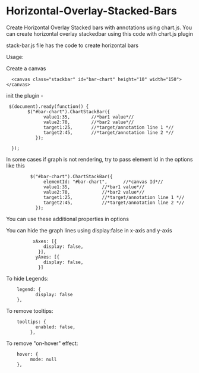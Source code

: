 # Horizontal-Overlay-Stacked-Bars
Create Horizontal Overlay Stacked bars with annotations using chart.js.
You can create horizontal overlay stackedbar using this code with chart.js plugin

stack-bar.js file has the code to create horizontal bars

Usage: 

Create a canvas 

      <canvas class="stackbar" id="bar-chart" height="10" width="150"></canvas>
      
 init the plugin -
 
     $(document).ready(function() {	 
            $("#bar-chart").ChartStackBar({
                  value1:35,  		//*bar1 value*//
                  value2:70,		//*bar2 value*//
                  target1:25, 		//*target/annotation line 1 *//
                  target2:45,		//*target/annotation line 2 *//
               });

      });


In some cases if graph is not rendering, try to pass element Id in the options like this

             $("#bar-chart").ChartStackBar({
                  elementId: "#bar-chart",  	//*canvas Id*//
                  value1:35,  			//*bar1 value*//
                  value2:70,			//*bar2 value*//
                  target1:25, 			//*target/annotation line 1 *//
                  target2:45,			//*target/annotation line 2 *//	
               }); 
You can use these additional properties in options

You can hide the graph lines using display:false in x-axis and y-axis

              xAxes: [{
                  display: false,
                }],
               yAxes: [{
                  display: false,
                }]
      
To hide Legends:

		legend: {
        	   display: false
	 	},
		
To remove tooltips:		

		tooltips: {
        	   enabled: false,
     		 },

To remove "on-hover" effect:

		hover: {
			 mode: null
		},

		
    
	   	 	
